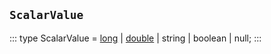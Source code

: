 ## `ScalarValue`
:::
type ScalarValue = [long](./long.md) | [double](./double.md) | string | boolean | null;
:::
